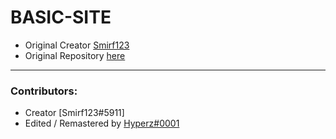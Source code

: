 # BASIC-SITE
- Original Creator [Smirf123](https://github.com/smirf123)
- Original Repository [here](https://github.com/Smirf123/DORJ-SITE)

---

### Contributors:
- Creator [Smirf123#5911]
- Edited / Remastered by [Hyperz#0001](https://hyperz.dev/discord)
